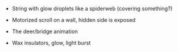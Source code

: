 * String with glow droplets like a spiderweb (covering something?)

* Motorized scroll on a wall, hidden side is exposed

* The deer/bridge animation

* Wax insulators, glow, light burst
